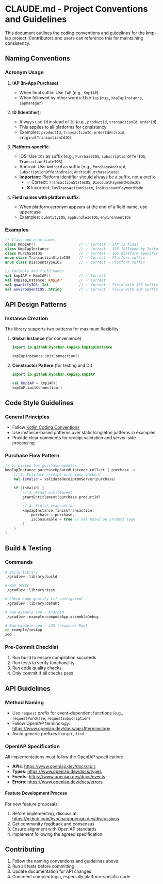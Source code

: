 # CLAUDE.md - Project Conventions and Guidelines

This document outlines the coding conventions and guidelines for the kmp-iap project. Contributors and users can reference this for maintaining consistency.

## Naming Conventions

### Acronym Usage

1. **IAP (In-App Purchase)**:

   - When final suffix: Use `IAP` (e.g., `KmpIAP`)
   - When followed by other words: Use `Iap` (e.g., `KmpIapInstance`, `IapManager`)

2. **ID (Identifier)**:

   - Always use `Id` instead of `ID` (e.g., `productId`, `transactionId`, `orderId`)
   - This applies to all platforms for consistency
   - Examples: `productId`, `transactionId`, `orderIdAndroid`, `originalTransactionIdIOS`

3. **Platform-specific**:

   - iOS: Use `IOS` as suffix (e.g., `PurchaseIOS`, `SubscriptionOfferIOS`, `TransactionStateIOS`)
   - Android: Use `Android` as suffix (e.g., `PurchaseAndroid`, `SubscriptionOfferAndroid`, `AndroidPurchaseState`)
   - **Important**: Platform identifier should always be a suffix, not a prefix
     - ✅ Correct: `TransactionStateIOS`, `DiscountPaymentModeIOS`
     - ❌ Incorrect: `IosTransactionState`, `IosDiscountPaymentMode`

4. **Field names with platform suffix**:
   - When platform acronym appears at the end of a field name, use uppercase
   - Examples: `quantityIOS`, `appBundleIdIOS`, `environmentIOS`

### Examples

```kotlin
// Class and enum names
class KmpIAP()                    // ✅ Correct - IAP is final
class KmpIapInstance              // ✅ Correct - IAP followed by Instance
class PurchaseIOS                 // ✅ Correct - iOS platform specific
enum class TransactionStateIOS    // ✅ Correct - Platform suffix
enum class DiscountTypeIOS        // ✅ Correct - Platform suffix

// Variable and field names
val kmpIAP = KmpIAP()             // ✅ Correct
val kmpIapInstance: KmpIAP        // ✅ Correct
val quantityIOS: Int              // ✅ Correct - Field with iOS suffix
val environmentIOS: String        // ✅ Correct - Field with iOS suffix
```

## API Design Patterns

### Instance Creation

The library supports two patterns for maximum flexibility:

1. **Global Instance** (for convenience)

   ```kotlin
   import io.github.hyochan.kmpiap.kmpIapInstance

   kmpIapInstance.initConnection()
   ```

2. **Constructor Pattern** (for testing and DI)

   ```kotlin
   import io.github.hyochan.kmpiap.KmpIAP

   val kmpIAP = KmpIAP()
   kmpIAP.initConnection()
   ```

## Code Style Guidelines

### General Principles

- Follow [Kotlin Coding Conventions](https://kotlinlang.org/docs/coding-conventions.html)
- Use instance-based patterns over static/singleton patterns in examples
- Provide clear comments for receipt validation and server-side processing

### Purchase Flow Pattern

```kotlin
// 1. Listen for purchase updates
kmpIapInstance.purchaseUpdatedListener.collect { purchase ->
    // 2. Validate receipt with your backend
    val isValid = validateReceiptOnServer(purchase)

    if (isValid) {
        // 3. Grant entitlement
        grantEntitlement(purchase.productId)

        // 4. Finish transaction
        kmpIapInstance.finishTransaction(
            purchase = purchase,
            isConsumable = true // Set based on product type
        )
    }
}
```

## Build & Testing

### Commands

```bash
# Build library
./gradlew :library:build

# Run tests
./gradlew :library:test

# Check code quality (if configured)
./gradlew :library:detekt

# Run example app - Android
./gradlew :example:composeApp:assembleDebug

# Run example app - iOS (requires Mac)
cd example/iosApp
xed .
```

### Pre-Commit Checklist

1. Run build to ensure compilation succeeds
2. Run tests to verify functionality
3. Run code quality checks
4. Only commit if all checks pass

## API Guidelines

### Method Naming

- Use `request` prefix for event-dependent functions (e.g., `requestPurchase`, `requestSubscription`)
- Follow OpenIAP terminology: <https://www.openiap.dev/docs/apis#terminology>
- Avoid generic prefixes like `get`, `find`

### OpenIAP Specification

All implementations must follow the OpenIAP specification:

- **APIs**: <https://www.openiap.dev/docs/apis>
- **Types**: <https://www.openiap.dev/docs/types>
- **Events**: <https://www.openiap.dev/docs/events>
- **Errors**: <https://www.openiap.dev/docs/errors>

#### Feature Development Process

For new feature proposals:

1. Before implementing, discuss at: <https://github.com/hyochan/openiap.dev/discussions>
2. Get community feedback and consensus
3. Ensure alignment with OpenIAP standards
4. Implement following the agreed specification

## Contributing

1. Follow the naming conventions and guidelines above
2. Run all tests before committing
3. Update documentation for API changes
4. Comment complex logic, especially platform-specific code
